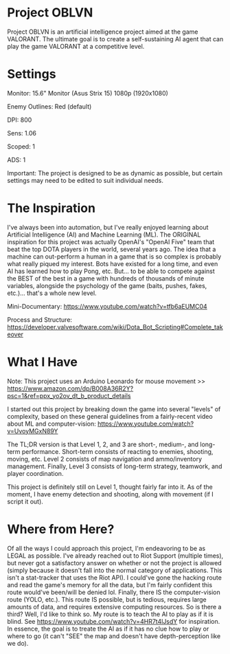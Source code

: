 # Project OBLVN
Project OBLVN is an artificial intelligence project aimed at the game VALORANT. The ultimate goal is to create a self-sustaining AI agent that can play the game VALORANT at a competitive level.

# Settings
Monitor: 15.6" Monitor (Asus Strix 15) 1080p (1920x1080)

Enemy Outlines: Red (default)

DPI: 800

Sens: 1.06

Scoped: 1

ADS: 1

Important: The project is designed to be as dynamic as possible, but certain settings may need to be edited to suit individual needs.


# The Inspiration
I've always been into automation, but I've really enjoyed learning about Artificial Intelligence (AI) and Machine Learning (ML). The ORIGINAL inspiration for this project was actually OpenAI's "OpenAI Five" team that beat the top DOTA players in the world, several years ago. The idea that a machine can out-perform a human in a game that is so complex is probably what really piqued my interest. Bots have existed for a long time, and even AI has learned how to play Pong, etc. But... to be able to compete against the BEST of the best in a game with hundreds of thousands of minute variables, alongside the psychology of the game (baits, pushes, fakes, etc.)... that's a whole new level.

Mini-Documentary: https://www.youtube.com/watch?v=tfb6aEUMC04

Process and Structure: https://developer.valvesoftware.com/wiki/Dota_Bot_Scripting#Complete_takeover

# What I Have
Note: This project uses an Arduino Leonardo for mouse movement >> https://www.amazon.com/dp/B008A36R2Y?psc=1&ref=ppx_yo2ov_dt_b_product_details

I started out this project by breaking down the game into several "levels" of complexity, based on these general guidelines from a fairly-recent video about ML and computer-vision: https://www.youtube.com/watch?v=UvoyMGxN89Y

The TL;DR version is that Level 1, 2, and 3 are short-, medium-, and long-term performance. Short-term consists of reacting to enemies, shooting, moving, etc. Level 2 consists of map navigation and ammo/inventory management. Finally, Level 3 consists of long-term strategy, teamwork, and player coordination.

This project is definitely still on Level 1, thought fairly far into it. As of the moment, I have enemy detection and shooting, along with movement (if I script it out).

# Where from Here?
Of all the ways I could approach this project, I'm endeavoring to be as LEGAL as possible. I've already reached out to Riot Support (multiple times), but never got a satisfactory answer on whether or not the project is allowed (simply because it doesn't fall into the normal category of applications. This isn't a stat-tracker that uses the Riot API). I could've gone the hacking route and read the game's memory for all the data, but I'm fairly confident this route would've been/will be denied lol. Finally, there IS the computer-vision route (YOLO, etc.). This route IS possible, but is tedious, requires large amounts of data, and requires extensive computing resources. So is there a third? Well, I'd like to think so. My route is to teach the AI to play as if it is blind. See https://www.youtube.com/watch?v=4HR7t4lJsdY for inspiration. In essence, the goal is to treate the AI as if it has no clue how to play or where to go (it can't "SEE" the map and doesn't have depth-perception like we do).

